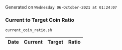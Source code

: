 Generated on `Wednesday 06-October-2021 at 01:24:07`

### Current to Target Coin Ratio
`current_coin_ratio.sh`

Date|Current|Target|Ratio
---|---|---|---
